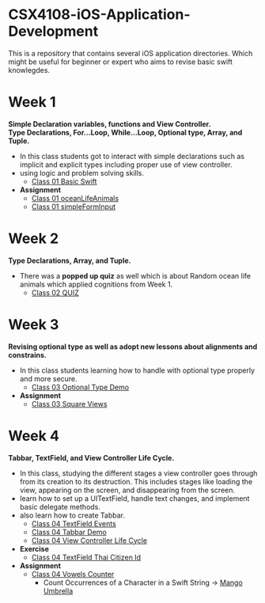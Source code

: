 # CSX4108-iOS-Application-Development

This is a repository that contains several iOS application directories.
Which might be useful for beginner or expert who aims to revise basic swift knowlegdes.

# Week 1

**Simple Declaration variables, functions and View Controller.** <br />
**Type Declarations, For...Loop, While...Loop, Optional type, Array, and Tuple.**
<br />

- In this class students got to interact with simple declarations such as implicit and explicit types including proper use of view controller.
- using logic and problem solving skills. <br />
  - [Class 01 Basic Swift](https://github.com/PattiyaY/CSX4108-iOS-Application-Development/tree/main/BasicSwift.playground) <br />
- **Assignment**
  - [Class 01 oceanLifeAnimals](https://github.com/PattiyaY/CSX4108-iOS-Application-Development/tree/main/oceanLifeAnimals)
  - [Class 01 simpleFormInput](https://github.com/PattiyaY/CSX4108-iOS-Application-Development/tree/main/simpleFormInput)

# Week 2

**Type Declarations, Array, and Tuple.**
<br />

- There was a **popped up quiz** as well which is about Random ocean life animals which applied cognitions from Week 1.
  - [Class 02 QUIZ](https://github.com/PattiyaY/CSX4108-iOS-Application-Development/tree/main/Quiz%20-%20Random%20Animal)

# Week 3

**Revising optional type as well as adopt new lessons about alignments and constrains.**
<br />

- In this class students learning how to handle with optional type properly and more secure.
  - [Class 03 Optional Type Demo](https://github.com/PattiyaY/CSX4108-iOS-Application-Development/tree/main/Optional%20Type%20Demo.playground) <br />
- **Assignment**
  - [Class 03 Square Views](https://github.com/PattiyaY/CSX4108-iOS-Application-Development/tree/main/Class03-Layout)

# Week 4

**Tabbar, TextField, and View Controller Life Cycle.**
<br />

- In this class, studying the different stages a view controller goes through from its creation to its destruction. This includes stages like loading the view, appearing on the screen, and disappearing from the screen.
- learn how to set up a UITextField, handle text changes, and implement basic delegate methods.
- also learn how to create Tabbar.
  - [Class 04 TextField Events](https://github.com/PattiyaY/CSX4108-iOS-Application-Development/tree/main/TextField%20Events)
  - [Class 04 Tabbar Demo](https://github.com/PattiyaY/CSX4108-iOS-Application-Development/tree/main/Tabbar%20Demo)
  - [Class 04 View Controller Life Cycle](https://github.com/PattiyaY/CSX4108-iOS-Application-Development/tree/main/ViewController%20Life%20Cycle) <br />
- **Exercise**
  - [Class 04 TextField Thai Citizen Id](https://github.com/PattiyaY/CSX4108-iOS-Application-Development/tree/main/TextField%20Thai%20citizen%20id) <br />
- **Assignment**
  - [Class 04 Vowels Counter](https://github.com/PattiyaY/CSX4108-iOS-Application-Development/tree/main/Vowels%20Counter)
    - Count Occurrences of a Character in a Swift String -> [Mango Umbrella](https://mangoumbrella.com/snippets/1/swift-how-to-count-occurrences-of-a-character-in-a-swift-string)
